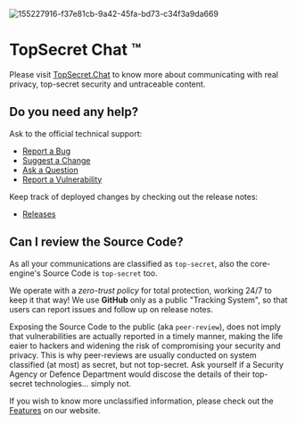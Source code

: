 ![155227916-f37e81cb-9a42-45fa-bd73-c34f3a9da669](https://user-images.githubusercontent.com/100089037/157646862-e3d2dafa-be22-4cbe-85a0-633bed66f936.png)

# TopSecret Chat &trade;

Please visit [TopSecret.Chat](https://topsecret.chat)  to know more about communicating with real privacy, top-secret security and untraceable content.

## Do you need any help? 
Ask to the official technical support:
* [Report a Bug](https://github.com/topsecret-chat/topsecret-chat/issues/new?assignees=&labels=bug&template=bug.md&title=%5BBUG%5D+)
* [Suggest a Change](https://github.com/topsecret-chat/topsecret-chat/issues/new?assignees=&labels=enhancement&template=enhancement.md&title=%5BENHANCEMENT%5D)
* [Ask a Question](https://github.com/topsecret-chat/topsecret-chat/issues/new?assignees=&labels=question&template=general-query.md&title=%5BQUESTION%5D+)
* [Report a Vulnerability](https://github.com/topsecret-chat/topsecret-chat/security/policy)

Keep track of deployed changes by checking out the release notes:
* [Releases](https://github.com/topsecret-chat/topsecret-chat/releases)

## Can I review the Source Code?

As all your communications are classified as `top-secret`, also the core-engine's Source Code is `top-secret` too. 

We operate with a _zero-trust policy_ for total protection, working 24/7 to keep it that way!
We use __GitHub__ only as a public "Tracking System", so that users can report issues and follow up on release notes.

Exposing the Source Code to the public (aka `peer-review`), does not imply that vulnerabilities are actually reported in a timely manner, making the life eaier to hackers and widening the risk of compromising your security and privacy. This is why peer-reviews are usually conducted on system classified (at most) as secret, but not top-secret. Ask yourself if a Security Agency or Defence Department would discose the details of their top-secret technologies... simply not.

If you wish to know more unclassified information, please check out the [Features](https://topsecret.chat/en/features/) on our website.

